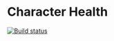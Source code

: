 # Character Health

[![Build status](https://ci.appveyor.com/api/projects/status/1ebeacm36tl32ns5?svg=true)](https://ci.appveyor.com/project/dianaverevkina/matchers)